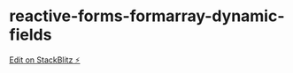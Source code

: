 # reactive-forms-formarray-dynamic-fields

[Edit on StackBlitz ⚡️](https://stackblitz.com/edit/reactive-forms-formarray-dynamic-fields)